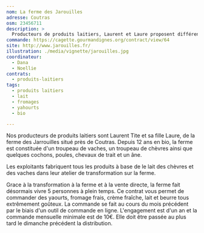 ```yaml
---
nom: La ferme des Jarouilles
adresse: Coutras
osm: 23456711
description: >
  Producteurs de produits laitiers, Laurent et Laure proposent différents produits issus de l'élevage de vaches et de brebis
commande: https://cagette.gourmandignes.org/contract/view/64
site: http://www.jarouilles.fr/
illustration: ./media/vignette/jarouilles.jpg 
coordinateur: 
  - Dana
  - Noellie
contrats: 
  - produits-laitiers
tags:
  - produits laitiers
  - lait
  - fromages
  - yahourts
  - bio

---
```

Nos producteurs de produits laitiers sont Laurent Tite et sa fille Laure, de la ferme des Jarrouilles situé près de Coutras.
Depuis 12 ans en bio, la ferme est constituée d'un troupeau de vaches, un troupeau de chèvres ainsi que quelques cochons, poules, chevaux de trait et un âne.

Les exploitants fabriquent tous les produits à base de le lait des chèvres et des vaches dans leur atelier de transformation sur la ferme.

Grace à la transformation à la ferme et à la vente directe, la ferme fait désormais vivre 5 personnes à plein temps.
Ce contrat vous permet de commander des yaourts, fromage frais, crème fraîche, lait et beurre tous extrêmement goûteux.
La commande se fait au cours du mois précédent par le biais d'un outil de commande en ligne. L'engagement est d'un an et la commande mensuelle minimale est de 10€. Elle doit être passée au plus tard le dimanche précédent la distribution.
